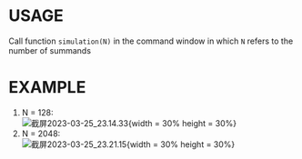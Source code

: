 # USAGE
Call function `simulation(N)` in the command window in which `N` refers to the number of summands

# EXAMPLE
1. N = 128:\
![截屏2023-03-25_23.14.33](/uploads/cb2eaa62a7fdea5aa63cb2f1c51a3365/截屏2023-03-25_23.14.33.png){width = 30% height = 30%}
2. N = 2048:\
![截屏2023-03-25_23.21.15](/uploads/0989bc38a423f3a85585af0da72cdb54/截屏2023-03-25_23.21.15.png){width = 30% height = 30%}
